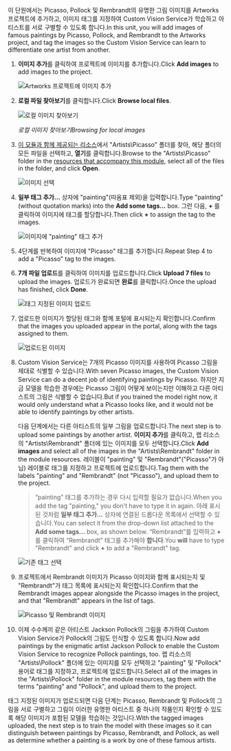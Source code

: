 <span data-ttu-id="a7383-101">이 단원에서는 Picasso, Pollock 및 Rembrandt의 유명한 그림 이미지를 Artworks 프로젝트에 추가하고, 이미지 태그를 지정하여 Custom Vision Service가 학습하고 아티스트를 서로 구별할 수 있도록 합니다.</span><span class="sxs-lookup"><span data-stu-id="a7383-101">In this unit, you will add images of famous paintings by Picasso, Pollock, and Rembrandt to the Artworks project, and tag the images so the Custom Vision Service can learn to differentiate one artist from another.</span></span>

1. <span data-ttu-id="a7383-102">**이미지 추가**를 클릭하여 프로젝트에 이미지를 추가합니다.</span><span class="sxs-lookup"><span data-stu-id="a7383-102">Click **Add images** to add images to the project.</span></span>

    ![Artworks 프로젝트에 이미지 추가](../media/2-portal-click-add-images.png)

1. <span data-ttu-id="a7383-104">**로컬 파일 찾아보기**를 클릭합니다.</span><span class="sxs-lookup"><span data-stu-id="a7383-104">Click **Browse local files**.</span></span>

    ![로컬 이미지 찾아보기](../media/2-portal-click-browse-local-files.png)

    <span data-ttu-id="a7383-106">_로컬 이미지 찾아보기_</span><span class="sxs-lookup"><span data-stu-id="a7383-106">_Browsing for local images_</span></span>

1. <span data-ttu-id="a7383-107">[이 모듈과 함께 제공되는 리소스](https://a4r.blob.core.windows.net/public/cvs-resources.zip)에서 "Artists\Picasso" 폴더를 찾아, 해당 폴더의 모든 파일을 선택하고, **열기**를 클릭합니다.</span><span class="sxs-lookup"><span data-stu-id="a7383-107">Browse to the "Artists\Picasso" folder in the [resources that accompany this module](https://a4r.blob.core.windows.net/public/cvs-resources.zip), select all of the files in the folder, and click **Open**.</span></span>

    ![이미지 선택](../media/2-fe-browse-picasso-01.png)

1. <span data-ttu-id="a7383-109">**일부 태그 추가...** 상자에 "painting"(따옴표 제외)을 입력합니다.</span><span class="sxs-lookup"><span data-stu-id="a7383-109">Type "painting" (without quotation marks) into the **Add some tags...** box.</span></span> <span data-ttu-id="a7383-110">그런 다음, **+** 를 클릭하여 이미지에 태그를 할당합니다.</span><span class="sxs-lookup"><span data-stu-id="a7383-110">Then click **+** to assign the tag to the images.</span></span>

    ![이미지에 "painting" 태그 추가](../media/2-portal-add-tags-01.png)

1. <span data-ttu-id="a7383-112">4단계를 반복하여 이미지에 "Picasso" 태그를 추가합니다.</span><span class="sxs-lookup"><span data-stu-id="a7383-112">Repeat Step 4 to add a "Picasso" tag to the images.</span></span>

1. <span data-ttu-id="a7383-113">**7개 파일 업로드**를 클릭하여 이미지를 업로드합니다.</span><span class="sxs-lookup"><span data-stu-id="a7383-113">Click **Upload 7 files** to upload the images.</span></span> <span data-ttu-id="a7383-114">업로드가 완료되면 **완료**를 클릭합니다.</span><span class="sxs-lookup"><span data-stu-id="a7383-114">Once the upload has finished, click **Done**.</span></span>

    ![태그 지정된 이미지 업로드](../media/2-upload-picasso-images.png)

1. <span data-ttu-id="a7383-116">업로드한 이미지가 할당된 태그와 함께 포털에 표시되는지 확인합니다.</span><span class="sxs-lookup"><span data-stu-id="a7383-116">Confirm that the images you uploaded appear in the portal, along with the tags assigned to them.</span></span>

    ![업로드된 이미지](../media/2-portal-tagged-01.png)

1. <span data-ttu-id="a7383-118">Custom Vision Service는 7개의 Picasso 이미지를 사용하여 Picasso 그림을 제대로 식별할 수 있습니다.</span><span class="sxs-lookup"><span data-stu-id="a7383-118">With seven Picasso images, the Custom Vision Service can do a decent job of identifying paintings by Picasso.</span></span> <span data-ttu-id="a7383-119">하지만 지금 모델을 학습한 경우에는 Picasso 그림이 어떻게 보이는지만 이해하고 다른 아티스트의 그림은 식별할 수 없습니다.</span><span class="sxs-lookup"><span data-stu-id="a7383-119">But if you trained the model right now, it would only understand what a Picasso looks like, and it would not be able to identify paintings by other artists.</span></span>

    <span data-ttu-id="a7383-120">다음 단계에서는 다른 아티스트의 일부 그림을 업로드합니다.</span><span class="sxs-lookup"><span data-stu-id="a7383-120">The next step is to upload some paintings by another artist.</span></span> <span data-ttu-id="a7383-121">**이미지 추가**를 클릭하고, 랩 리소스의 "Artists\Rembrandt" 폴더에 있는 이미지를 모두 선택합니다.</span><span class="sxs-lookup"><span data-stu-id="a7383-121">Click **Add images** and select all of the images in the "Artists\Rembrandt" folder in the module resources.</span></span> <span data-ttu-id="a7383-122">레이블이 "painting" 및 "Rembrandt"("Picasso"가 아님) 레이블로 태그를 지정하고 프로젝트에 업로드합니다.</span><span class="sxs-lookup"><span data-stu-id="a7383-122">Tag them with the labels "painting" and "Rembrandt" (not "Picasso"), and upload them to the project.</span></span>

    > <span data-ttu-id="a7383-123">“painting” 태그를 추가하는 경우 다시 입력할 필요가 없습니다.</span><span class="sxs-lookup"><span data-stu-id="a7383-123">When you add the tag "painting," you don't have to type it in again.</span></span> <span data-ttu-id="a7383-124">아래 표시된 것처럼 **일부 태그 추가...** 상자에 연결된 드롭다운 목록에서 선택할 수 있습니다.</span><span class="sxs-lookup"><span data-stu-id="a7383-124">You can select it from the drop-down list attached to the **Add some tags...** box, as shown below.</span></span> <span data-ttu-id="a7383-125">“Rembrandt”를 입력하고 **+** 를 클릭하여 “Rembrandt” 태그를 추가해야 **합니다**.</span><span class="sxs-lookup"><span data-stu-id="a7383-125">You **will** have to type "Rembrandt" and click **+** to add a "Rembrandt" tag.</span></span>

    ![기존 태그 선택](../media/2-select-painting-tag.png)

1. <span data-ttu-id="a7383-127">프로젝트에서 Rembrandt 이미지가 Picasso 이미지와 함께 표시되는지 및 "Rembrandt"가 태그 목록에 표시되는지 확인합니다.</span><span class="sxs-lookup"><span data-stu-id="a7383-127">Confirm that the Rembrandt images appear alongside the Picasso images in the project, and that "Rembrandt" appears in the list of tags.</span></span>

    ![Picasso 및 Rembrandt 이미지](../media/2-portal-tagged-02.png)

1. <span data-ttu-id="a7383-129">이제 수수께끼 같은 아티스트 Jackson Pollock의 그림을 추가하여 Custom Vision Service가 Pollock의 그림도 인식할 수 있도록 합니다.</span><span class="sxs-lookup"><span data-stu-id="a7383-129">Now add paintings by the enigmatic artist Jackson Pollock to enable the Custom Vision Service to recognize Pollock paintings, too.</span></span> <span data-ttu-id="a7383-130">랩 리소스의 "Artists\Pollock" 폴더에 있는 이미지를 모두 선택하고 "painting" 및 "Pollock" 용어로 태그를 지정하고, 프로젝트에 업로드합니다.</span><span class="sxs-lookup"><span data-stu-id="a7383-130">Select all of the images in the "Artists\Pollock" folder in the module resources, tag them with the terms "painting" and "Pollock", and upload them to the project.</span></span>

<span data-ttu-id="a7383-131">태그 지정된 이미지가 업로드되면 다음 단계는 Picasso, Rembrandt 및 Pollock의 그림을 서로 구별하고 그림이 이러한 유명한 아티스트 중 하나의 작품인지 확인할 수 있도록 해당 이미지가 포함된 모델을 학습하는 것입니다.</span><span class="sxs-lookup"><span data-stu-id="a7383-131">With the tagged images uploaded, the next step is to train the model with these images so it can distinguish between paintings by Picasso, Rembrandt, and Pollock, as well as determine whether a painting is a work by one of these famous artists.</span></span>
